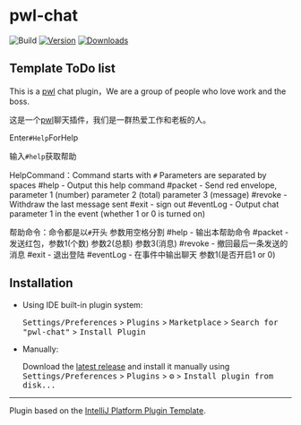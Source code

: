 # pwl-chat

![Build](https://github.com/danbai225/pwl-chat/workflows/Build/badge.svg)
[![Version](https://img.shields.io/jetbrains/plugin/v/com.github.danbai225.pwlchat.svg)](https://plugins.jetbrains.com/plugin/com.github.danbai225.pwlchat)
[![Downloads](https://img.shields.io/jetbrains/plugin/d/com.github.danbai225.pwlchat.svg)](https://plugins.jetbrains.com/plugin/com.github.danbai225.pwlchat)

## Template ToDo list

<!-- Plugin description -->
This is a [pwl](https://pwl.icu) chat plugin，We are a group of people who love work and the boss.

这是一个[pwl](https://pwl.icu)聊天插件，我们是一群热爱工作和老板的人。

Enter`#Help`ForHelp

输入`#help`获取帮助

HelpCommand：Command starts with `#` Parameters are separated by spaces
#help - Output this help command
#packet - Send red envelope, parameter 1 (number) parameter 2 (total) parameter 3 (message)
#revoke - Withdraw the last message sent
#exit - sign out
#eventLog - Output chat parameter 1 in the event (whether 1 or 0 is turned on)

帮助命令：命令都是以`#`开头 参数用空格分割
#help - 输出本帮助命令
#packet - 发送红包，参数1(个数) 参数2(总额) 参数3(消息)
#revoke - 撤回最后一条发送的消息
#exit - 退出登陆
#eventLog - 在事件中输出聊天 参数1(是否开启1 or 0)

<!-- Plugin description end -->

## Installation

- Using IDE built-in plugin system:
  
  <kbd>Settings/Preferences</kbd> > <kbd>Plugins</kbd> > <kbd>Marketplace</kbd> > <kbd>Search for "pwl-chat"</kbd> >
  <kbd>Install Plugin</kbd>
  
- Manually:

  Download the [latest release](https://github.com/danbai225/pwl-chat/releases/latest) and install it manually using
  <kbd>Settings/Preferences</kbd> > <kbd>Plugins</kbd> > <kbd>⚙️</kbd> > <kbd>Install plugin from disk...</kbd>


---
Plugin based on the [IntelliJ Platform Plugin Template][template].

[template]: https://github.com/JetBrains/intellij-platform-plugin-template
